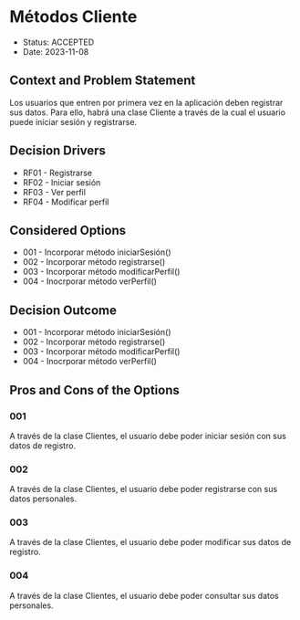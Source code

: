 # Métodos Cliente

* Status: ACCEPTED
* Date: 2023-11-08
  

## Context and Problem Statement

Los usuarios que entren por primera vez en la aplicación deben registrar sus datos. Para ello, habrá una clase Cliente a través de la cual el usuario puede iniciar sesión y registrarse.

## Decision Drivers

* RF01 - Registrarse
* RF02 - Iniciar sesión
* RF03 - Ver perfil
* RF04 - Modificar perfil

## Considered Options

* 001 - Incorporar método iniciarSesión()
* 002 - Incorporar método registrarse()
* 003 - Incorporar método modificarPerfil()
* 004 - Inocrporar método verPerfil()

## Decision Outcome

* 001 - Incorporar método iniciarSesión()
* 002 - Incorporar método registrarse()
* 003 - Incorporar método modificarPerfil()
* 004 - Inocrporar método verPerfil()

## Pros and Cons of the Options

### 001

A través de la clase Clientes, el usuario debe poder iniciar sesión con sus datos de registro.

### 002

A través de la clase Clientes, el usuario debe poder registrarse con sus datos personales.

### 003

A través de la clase Clientes, el usuario debe poder modificar sus datos de registro.

### 004

A través de la clase Clientes, el usuario debe poder consultar sus datos personales.
